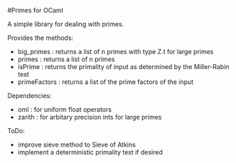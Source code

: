 #Primes for OCaml

A simple library for dealing with primes.

Provides the methods:
- big_primes : returns a list of n primes with type Z.t for large primes
- primes : returns a list of n primes
- isPrime : returns the primality of input as determined by the Miller-Rabin test
- primeFactors : returns a list of the prime factors of the input

Dependencies:
- oml : for uniform float operators
- zarith : for arbitary precision ints for large primes

ToDo:
- improve sieve method to Sieve of Atkins
- implement a deterministic primality test if desired
